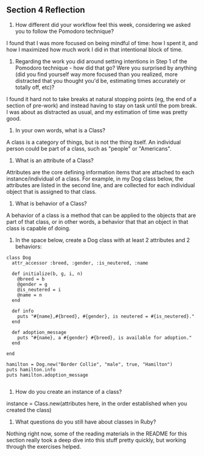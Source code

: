 ## Section 4 Reflection

1. How different did your workflow feel this week, considering we asked you to follow the Pomodoro technique?

I found that I was more focused on being mindful of time: how I spent it, and how I maximized how much work I did in that intentional block of time.

1. Regarding the work you did around setting intentions in Step 1 of the Pomodoro technique - how did that go? Were you surprised by anything (did you find yourself way more focused than you realized, more distracted that you thought you'd be, estimating times accurately or totally off, etc)?

I found it hard not to take breaks at natural stopping points (eg, the end of a section of pre-work) and
instead having to stay on task until the pom break. I was about as distracted as usual, and my estimation of time was pretty good.

1. In your own words, what is a Class?

A class is a category of things, but is not the thing itself. An individual person could be part of a class, such as "people" or "Americans".

1. What is an attribute of a Class?

Attributes are the core defining information items that are attached to each instance/individual of a class. For example, in my Dog class below, the attributes are listed in the second line, and are collected
for each individual object that is assigned to that class.


1. What is behavior of a Class?

A behavior of a class is a method that can be applied to the objects that are part of that class, or in
other words, a behavior that that an object in that class is capable of doing.

1. In the space below, create a Dog class with at least 2 attributes and 2 behaviors:

```
class Dog
  attr_accessor :breed, :gender, :is_neutered, :name

  def initialize(b, g, i, n)
    @breed = b
    @gender = g
    @is_neutered = i
    @name = n
  end

  def info
    puts "#{name},#{breed}, #{gender}, is neutered = #{is_neutered}."
  end

  def adoption_message
    puts "#{name}, a #{gender} #{breed}, is available for adoption."
  end

end

hamilton = Dog.new("Border Collie", "male", true, "Hamilton")
puts hamilton.info
puts hamilton.adoption_message


```

1. How do you create an instance of a class?

instance = Class.new(attributes here, in the order established when you created the class)

1. What questions do you still have about classes in Ruby?

Nothing right now, some of the reading materials in the README for this section really took a deep dive into this stuff pretty quickly, but working through the exercises helped.
